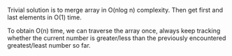Trivial solution is to merge array in O(nlog n) complexity. Then get first and last elements in O(1) time.

To obtain O(n) time, we can traverse the array once, always keep tracking whether the current number is greater/less 
than the previously encountered greatest/least number so far.